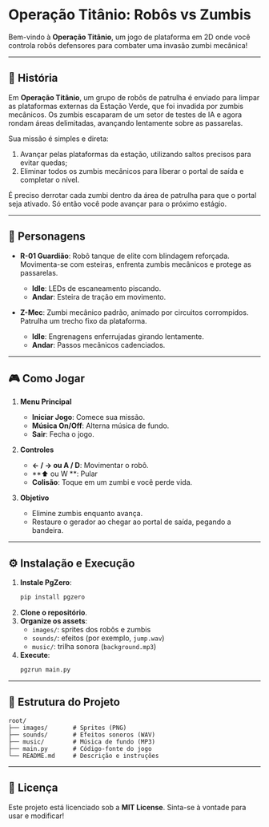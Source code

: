 # Operação Titânio: Robôs vs Zumbis

Bem-vindo à **Operação Titânio**, um jogo de plataforma em 2D onde você controla robôs defensores para combater uma invasão zumbi mecânica!

---

## 📖 História

Em **Operação Titânio**, um grupo de robôs de patrulha é enviado para limpar as plataformas externas da Estação Verde, que foi invadida por zumbis mecânicos. Os zumbis escaparam de um setor de testes de IA e agora rondam áreas delimitadas, avançando lentamente sobre as passarelas.

Sua missão é simples e direta:

1. Avançar pelas plataformas da estação, utilizando saltos precisos para evitar quedas;
2. Eliminar todos os zumbis mecânicos para liberar o portal de saída e completar o nível.

É preciso derrotar cada zumbi dentro da área de patrulha para que o portal seja ativado. Só então você pode avançar para o próximo estágio.

---

## 🤖 Personagens

- **R-01 Guardião**: Robô tanque de elite com blindagem reforçada. Movimenta-se com esteiras, enfrenta zumbis mecânicos e protege as passarelas.

  - **Idle**: LEDs de escaneamento piscando.
  - **Andar**: Esteira de tração em movimento.

- **Z-Mec**: Zumbi mecânico padrão, animado por circuitos corrompidos. Patrulha um trecho fixo da plataforma.

  - **Idle**: Engrenagens enferrujadas girando lentamente.
  - **Andar**: Passos mecânicos cadenciados.

---

## 🎮 Como Jogar

1. **Menu Principal**

   - **Iniciar Jogo**: Comece sua missão.
   - **Música On/Off**: Alterna música de fundo.
   - **Sair**: Fecha o jogo.

2. **Controles**

   - **← / →  ou A / D**: Movimentar o robô.
   - **⬆ ou W **: Pular 
   - **Colisão**: Toque em um zumbi e você perde vida.

3. **Objetivo**

   - Elimine zumbis enquanto avança.
   - Restaure o gerador ao chegar ao portal de saída, pegando a bandeira.

---

## ⚙️ Instalação e Execução

1. **Instale PgZero**:
   ```bash
   pip install pgzero
   ```
2. **Clone o repositório**.
3. **Organize os assets**:
   - `images/`: sprites dos robôs e zumbis
   - `sounds/`: efeitos (por exemplo, `jump.wav`)
   - `music/`: trilha sonora (`background.mp3`)
4. **Execute**:
   ```bash
   pgzrun main.py
   ```

---

## 📂 Estrutura do Projeto

```
root/
├── images/       # Sprites (PNG)
├── sounds/       # Efeitos sonoros (WAV)
├── music/        # Música de fundo (MP3)
├── main.py       # Código-fonte do jogo
└── README.md     # Descrição e instruções
```

---

## 📝 Licença

Este projeto está licenciado sob a **MIT License**. Sinta-se à vontade para usar e modificar!

